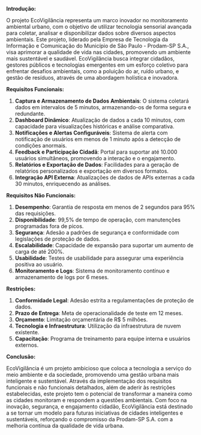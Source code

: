 **Introdução:**

O projeto EcoVigilância representa um marco inovador no monitoramento ambiental urbano, com o objetivo de utilizar tecnologia sensorial avançada para coletar, analisar e disponibilizar dados sobre diversos aspectos ambientais. Este projeto, liderado pela Empresa de Tecnologia da Informação e Comunicação do Município de São Paulo - Prodam-SP S.A., visa aprimorar a qualidade de vida nas cidades, promovendo um ambiente mais sustentável e saudável. EcoVigilância busca integrar cidadãos, gestores públicos e tecnologias emergentes em um esforço coletivo para enfrentar desafios ambientais, como a poluição do ar, ruído urbano, e gestão de resíduos, através de uma abordagem holística e inovadora.

**Requisitos Funcionais:**

1. **Captura e Armazenamento de Dados Ambientais**: O sistema coletará dados em intervalos de 5 minutos, armazenando-os de forma segura e redundante.
2. **Dashboard Dinâmico**: Atualização de dados a cada 10 minutos, com capacidade para visualizações históricas e análise comparativa.
3. **Notificações e Alertas Configuráveis**: Sistema de alerta com notificação de usuários em menos de 1 minuto após a detecção de condições anormais.
4. **Feedback e Participação Cidadã**: Portal para suportar até 10.000 usuários simultâneos, promovendo a interação e o engajamento.
5. **Relatórios e Exportação de Dados**: Facilidades para a geração de relatórios personalizados e exportação em diversos formatos.
6. **Integração API Externa**: Atualizações de dados de APIs externas a cada 30 minutos, enriquecendo as análises.

**Requisitos Não Funcionais:**

1. **Desempenho**: Garantia de resposta em menos de 2 segundos para 95% das requisições.
2. **Disponibilidade**: 99,5% de tempo de operação, com manutenções programadas fora de picos.
3. **Segurança**: Adesão a padrões de segurança e conformidade com legislações de proteção de dados.
4. **Escalabilidade**: Capacidade de expansão para suportar um aumento de carga de até 200%.
5. **Usabilidade**: Testes de usabilidade para assegurar uma experiência positiva ao usuário.
6. **Monitoramento e Logs**: Sistema de monitoramento contínuo e armazenamento de logs por 6 meses.

**Restrições:**

1. **Conformidade Legal**: Adesão estrita a regulamentações de proteção de dados.
2. **Prazo de Entrega**: Meta de operacionalidade de teste em 12 meses.
3. **Orçamento**: Limitação orçamentária de R$ 5 milhões.
4. **Tecnologia e Infraestrutura**: Utilização da infraestrutura de nuvem existente.
5. **Capacitação**: Programa de treinamento para equipe interna e usuários externos.

**Conclusão:**

EcoVigilância é um projeto ambicioso que coloca a tecnologia a serviço do meio ambiente e da sociedade, promovendo uma gestão urbana mais inteligente e sustentável. Através da implementação dos requisitos funcionais e não funcionais detalhados, além de aderir às restrições estabelecidas, este projeto tem o potencial de transformar a maneira como as cidades monitoram e respondem a questões ambientais. Com foco na inovação, segurança, e engajamento cidadão, EcoVigilância está destinado a se tornar um modelo para futuras iniciativas de cidades inteligentes e sustentáveis, reforçando o compromisso da Prodam-SP S.A. com a melhoria contínua da qualidade de vida urbana.